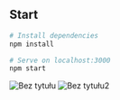 ## Start

```bash
# Install dependencies 
npm install

# Serve on localhost:3000
npm start
```

![Bez tytułu](https://user-images.githubusercontent.com/77531811/129276610-1b90ff80-e6d6-4dc4-86a7-f64f59c6a5d9.png)
![Bez tytułu2](https://user-images.githubusercontent.com/77531811/129276615-0cc5d294-19f9-496a-be98-50aae56f7f4a.png)



